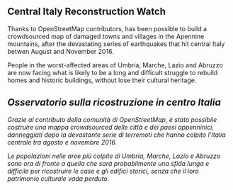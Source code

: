 ## Central Italy Reconstruction Watch

Thanks to OpenStreetMap contributors, has been possible to build a crowdsourced map of damaged towns and villages in the Apennine mountains, after the devastating series of earthquakes that hit central Italy betwen August and November 2016.

People in the worst-affected areas of Umbria, Marche, Lazio and Abruzzo are now facing what is likely to be a long and difficult struggle to rebuild homes and historic buildings, without lose their cultural heritage.

## _Osservatorio sulla ricostruzione in centro Italia_

_Grazie al contributo della comunità di OpenStreetMap, è stato possibile costruire una mappa crowdsourced delle città e dei paesi appenninici, danneggiati dopo la devastante serie di terremoti che hanno colpito l'Italia centrale tra agosto e novembre 2016._

_Le popolazioni nelle aree più colpite di Umbria, Marche, Lazio e Abruzzo sono ora di fronte a quella che sarà probabilmente una sfida lunga e difficile per ricostruire le case e gli edifici storici, senza che il loro patrimonio culturale vada perduto._
